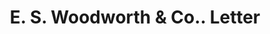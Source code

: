 ---
doi: 10.7916/D8RF767M
date_other: '1911'
date_other_textual: '1911'
form: correspondence
genre:
- Letters (correspondence)
name:
- E. S. Woodworth & Co.
object_in_context_url: https://biggert.cul.columbia.edu/items/view/ave_biggert_01811
subject_hierarchical_geographic:
- Minneapolis, Minnesota, United States
subject_name:
- E. S. Woodworth & Co.
title: E. S. Woodworth & Co.. Letter
sort_title: E. S. Woodworth & Co.. Letter
call_number: ave_biggert_01811
coordinates:
- 44.983333333333334,-93.26666666666667
pid: ave_biggert_01811
identifiers: ave_biggert_01811
permalink: /biggert/ave_biggert_01811/
layout: iiif-image-page
---